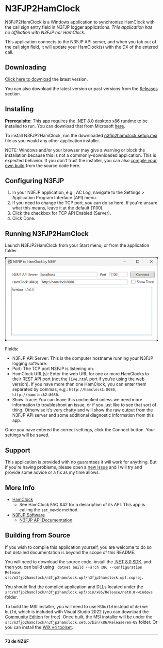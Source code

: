 # N3FJP2HamClock

N3FJP2HamClock is a Windows application to synchronize HamClock with the call sign entry field in N3FJP logger applications. _This application has no affiliation with N3FJP nor HamClock._

This application connects to the N3FJP API server, and when you tab out of the call sign field, it will update your HamClock(s) with the DX of the entered call.

## Downloading

[Click here to download](https://github.com/ChrisRomp/n3fjp2hamclock/releases/latest/download/n3fjp2hamclock.setup.msi) the latest version.

You can also download the latest version or past versions from the [Releases](https://github.com/ChrisRomp/n3fjp2hamclock/releases) section.

## Installing

**Prerequisite:** This app requires the [.NET 8.0 desktop x86 runtime](https://dotnet.microsoft.com/en-us/download/dotnet/thank-you/runtime-desktop-8.0.0-windows-x86-installer?cid=getdotnetcore) to be installed to run. You can download that from Microsoft [here](https://dotnet.microsoft.com/en-us/download/dotnet/thank-you/runtime-desktop-8.0.0-windows-x86-installer?cid=getdotnetcore).

To install N3FJP2HamClock, run the downloaded [n3fjp2hamclock.setup.msi](https://github.com/ChrisRomp/n3fjp2hamclock/releases/latest/download/n3fjp2hamclock.setup.msi) file as you would any other application installer.

NOTE: Windows and/or your browser may give a warning or block the installation because this is not a commonly-downloaded application. This is expected behavior. If you don't trust the installer, you can also [compile your own build](#building-from-source) from the source code here.

## Configuring N3FJP

1. In your N3FJP application, e.g., AC Log, navigate to the Settings > Application Program Interface (API) menu.
1. If you need to change the TCP port, you can do so here. If you're unsure what this means, leave it at the default (1100).
1. Click the checkbox for TCP API Enabled (Server).
1. Click Done.

## Running N3FJP2HamClock

Launch N3FJP2HamClock from your Start menu, or from the application folder.

![Main Form](images/mainform.png)

Fields:

- N3FJP API Server: This is the computer hostname running your N3FJP logging software. 
- Port: The TCP port N3FJP is listening on.
- HamClock URL(s): Enter the web URL for one or more HamClocks to their REST API port (not the `live.html` port if you're using the web version). If you have more than one HamClock, you can enter them separated by commas, e.g.: `http://hamclock1:8080, http://hamclock2:8080`.
- Show Trace: You can leave this unchecked unless we need more information to troubleshoot an issue, or if you just like to see that sort of thing. Otherwise it's very chatty and will show the raw output from the N3FJP API server and some additional diagnostic information from this app.

Once you have entered the correct settings, click the Connect button. Your settings will be saved.

## Support

This application is provided with no guarantees it will work for anything. But if you're having problems, please open a [new issue](https://github.com/ChrisRomp/n3fjp2hamclock/issues) and I will try and provide some advice or a fix as my time allows.

## More Info

- [HamClock](https://www.clearskyinstitute.com/ham/HamClock/)
  - See HamClock FAQ #42 for a description of its API. This app is calling the `set_newdx` method.
- [N3FJP Software](https://www.n3fjp.com/)
  - [N3FJP API Documentation](https://www.n3fjp.com/help/api.html)

## Building from Source

If you wish to compile this application yourself, you are welcome to do so but detailed documentation is beyond the scope of this README.

You will need to download the source code, install the [.NET 8.0 SDK](https://dotnet.microsoft.com/en-us/download/dotnet/8.0), and then you can build using ` dotnet build --arch x86 --configuration Release src/n3fjp2hamclock/n3fjp2hamclock.wpf/n3fjp2hamclock.wpf.csproj`.

You should find the compiled application and DLLs located under the `src/n3fjp2hamclock/n3fjp2hamclock.wpf/bin/x86/Release/net8.0-windows` folder.

To build the MSI installer, you will need to use `MSBuild` instead of `dotnet build`, which is included with Visual Studio 2022 (you can download the [Community Edition](https://visualstudio.microsoft.com/vs/community/) for free). Once built, the MSI installer will be under the `src/n3fjp2hamclock/n3fjp2hamclock.setup/bin/x86/Release/en-US` folder. Or you can install the [WiX v4 toolset](https://wixtoolset.org/docs/intro/).

---

**73 de NZ6F**
